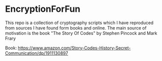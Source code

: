# EncryptionForFun
 This repo is a collection of cryptography scripts which I have reproduced from sources I have found form books and online. The main source of motivation is the book "The Story Of Codes" by Stephen Pincock and Mark Frary


Book: https://www.amazon.com/Story-Codes-History-Secret-Communication/dp/1911130897
